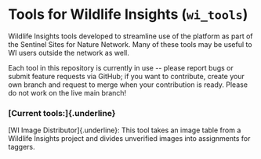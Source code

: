 # Tools for Wildlife Insights (`wi_tools`)

Wildlife Insights tools developed to streamline use of the platform as part of the Sentinel Sites for Nature Network. Many of these tools may be useful to WI users outside the network as well.

Each tool in this repository is currently in use -- please report bugs or submit feature requests via GitHub; if you want to contribute, create your own branch and request to merge when your contribution is ready. Please do not work on the live main branch!

### [**Current tools:**]{.underline}

[WI Image Distributor]{.underline}: This tool takes an image table from a Wildlife Insights project and divides unverified images into assignments for taggers.
